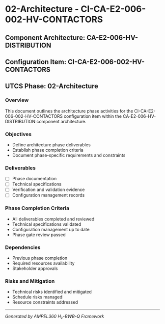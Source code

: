 # 02-Architecture - CI-CA-E2-006-002-HV-CONTACTORS

## Component Architecture: CA-E2-006-HV-DISTRIBUTION
## Configuration Item: CI-CA-E2-006-002-HV-CONTACTORS
## UTCS Phase: 02-Architecture

### Overview
This document outlines the architecture phase activities for the CI-CA-E2-006-002-HV-CONTACTORS configuration item within the CA-E2-006-HV-DISTRIBUTION component architecture.

### Objectives
- Define architecture phase deliverables
- Establish phase completion criteria
- Document phase-specific requirements and constraints

### Deliverables
- [ ] Phase documentation
- [ ] Technical specifications
- [ ] Verification and validation evidence
- [ ] Configuration management records

### Phase Completion Criteria
- All deliverables completed and reviewed
- Technical specifications validated
- Configuration management up to date
- Phase gate review passed

### Dependencies
- Previous phase completion
- Required resources availability
- Stakeholder approvals

### Risks and Mitigation
- Technical risks identified and mitigated
- Schedule risks managed
- Resource constraints addressed

---
*Generated by AMPEL360 H₂-BWB-Q Framework*
